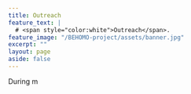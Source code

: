 ```yaml
---
title: Outreach
feature_text: |
  # <span style="color:white">Outreach</span>.
feature_image: "/BEHOMO-project/assets/banner.jpg"
excerpt: ""
layout: page
aside: false
---
```


<!-- {% include figure.html image="/assets/hi_class.gif" width="250px" link="http://www.hiclass-code.net/" %} -->

During m